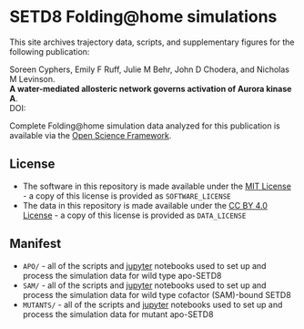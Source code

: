 # SETD8 Folding@home simulations

This site archives trajectory data, scripts, and supplementary figures for the following publication:

Soreen Cyphers, Emily F Ruff, Julie M Behr, John D Chodera, and Nicholas M Levinson.  
**A water-mediated allosteric network governs activation of Aurora kinase A**.  
DOI: 

Complete Folding@home simulation data analyzed for this publication is available via the [Open Science Framework](https://osf.io/2h6p4/).

## License 
* The software in this repository is made available under the [MIT License](https://opensource.org/licenses/MIT) - a copy of this license is provided as `SOFTWARE_LICENSE`
* The data in this repository is made available under the [CC BY 4.0 License](https://creativecommons.org/licenses/by/4.0/) - a copy of this license is provided as `DATA_LICENSE`

## Manifest

* `APO/` - all of the scripts and [jupyter](http://jupyter.org/) notebooks used to set up and process the simulation data for wild type apo-SETD8
* `SAM/` - all of the scripts and [jupyter](http://jupyter.org/) notebooks used to set up and process the simulation data for wild type cofactor (SAM)-bound SETD8
* `MUTANTS/` - all of the scripts and [jupyter](http://jupyter.org/) notebooks used to set up and process the simulation data for mutant apo-SETD8

